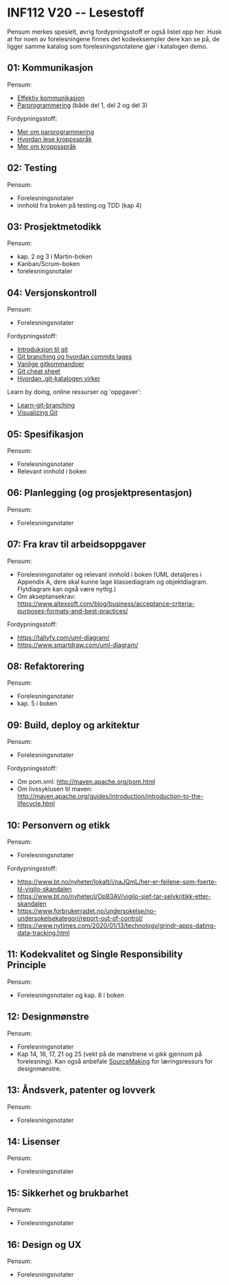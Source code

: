# INF112 V20 -- Lesestoff

Pensum merkes spesielt, øvrig fordypningsstoff er også listet opp her. Husk at
for noen av forelesningene finnes det kodeeksempler dere kan se på, de ligger
samme katalog som forelesningsnotatene gjør i katalogen demo. 


## 01: Kommunikasjon

Pensum:
- [Effektiv kommunikasjon](https://www.smashingmagazine.com/2014/06/communicating-effectively-in-projects/)
- [Parprogrammering](http://sedano.org/toddsedano/2017/10/24/considerate-pair-programming.html)
  (både del 1, del 2 og del 3)

Fordypningsstoff:
- [Mer om parprogrammering](https://medium.com/@weblab_tech/pair-programming-guide-a76ca43ff389) 
- [Hvordan lese kroppsspråk](https://www.verywellmind.com/understand-body-language-and-facial-expressions-4147228)
- [Mer om kroppsspråk](http://www.talentsmart.com/articles/8-Great-Tricks-For-Reading-People%E2%80%99s-Body-Language-2147446644-p-1.html)

## 02: Testing

Pensum:
- Forelesningsnotater
- innhold fra boken på testing og TDD (kap 4)


## 03: Prosjektmetodikk

Pensum:
- kap. 2 og 3 i Martin-boken
- Kanban/Scrum-boken
- forelesningsnotater


## 04: Versjonskontroll

Pensum:
- Forelesningsnotater

Fordypningsstoff: 
- [Introduksjon til git](https://git-scm.com/book/en/v2/Getting-Started-Git-Basics)
- [Git branching og hvordan commits lages](https://git-scm.com/book/en/v2/Git-Branching-Branches-in-a-Nutshell#ch03-git-branching)
- [Vanlige gitkommandoer](https://www.robinwieruch.de/git-essential-commands/)
- [Git cheat sheet](https://medium.com/@nendhruv/essential-git-commands-every-developer-should-know-1249d4d597b5)
- [Hvordan .git-katalogen
  virker](https://www.daolf.com/posts/git-series-part-1/)

Learn by doing, online ressurser og 'oppgaver':
- [Learn-git-branching](https://learngitbranching.js.org/)
- [Visualizing Git](http://git-school.github.io/visualizing-git/)


## 05: Spesifikasjon

Pensum:
- Forelesningsnotater
- Relevant innhold i boken


## 06: Planlegging (og prosjektpresentasjon)

Pensum:
- Forelesningsnotater


## 07: Fra krav til arbeidsoppgaver

Pensum: 
- Forelesningsnotater og relevant innhold i boken (UML detaljeres i Appendix A,
  dere skal kunne lage klassediagram og objektdiagram. Flytdiagram kan også være
  nyttig.)
- Om akseptansekrav: https://www.altexsoft.com/blog/business/acceptance-criteria-purposes-formats-and-best-practices/

Fordypningsstoff: 
- https://tallyfy.com/uml-diagram/
- https://www.smartdraw.com/uml-diagram/


## 08: Refaktorering

Pensum:
- Forelesningsnotater 
- kap. 5 i boken


## 09: Build, deploy og arkitektur

Pensum: 
- Forelesningsnotater

Fordypningsstoff: 
- Om pom.xml: http://maven.apache.org/pom.html
- Om livssyklusen til maven: http://maven.apache.org/guides/introduction/introduction-to-the-lifecycle.html


## 10: Personvern og etikk

Pensum: 
- Forelesningsnotater

Fordypningsstoff:
- https://www.bt.no/nyheter/lokalt/i/naJQmL/her-er-feilene-som-foerte-til-vigilo-skandalen
- https://www.bt.no/nyheter/i/OpB3AV/vigilo-sjef-tar-selvkritikk-etter-skandalen
- https://www.forbrukerradet.no/undersokelse/no-undersokelsekategori/report-out-of-control/
- https://www.nytimes.com/2020/01/13/technology/grindr-apps-dating-data-tracking.html


## 11: Kodekvalitet og Single Responsibility Principle

Pensum: 
- Forelesningsnotater og kap. 8 i boken


## 12: Designmønstre

Pensum: 
- Forelesningsnotater 
- Kap 14, 16, 17, 21 og 25 (vekt på de mønstrene vi gikk gjennom på
  forelesning). Kan også anbefale [SourceMaking](https://sourcemaking.com/) for
  læringsressurs for designmønstre. 


## 13: Åndsverk, patenter og lovverk

Pensum:
- Forelesningsnotater


## 14: Lisenser

Pensum:
- Forelesningsnotater


## 15: Sikkerhet og brukbarhet

Pensum: 
- Forelesningsnotater

## 16: Design og UX

Pensum: 
- Forelesningsnotater
